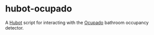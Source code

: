 # hubot-ocupado

A [Hubot](https://github.com/github/hubot) script for interacting with
the [Ocupado](https://github.com/brentertz/ocupado) bathroom occupancy
detector.
